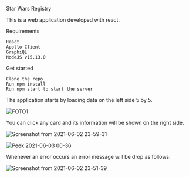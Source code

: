 Star Wars Registry

This is a web application developed with react.

Requirements

    React
    Apollo Client
    GraphiQL
    NodeJS v15.13.0

Get started

    Clone the repo
    Run npm install 
    Run npm start to start the server

The application starts by loading data on the left side 5 by 5. 

![FOTO1](https://user-images.githubusercontent.com/45051315/120588593-1025ff80-c3fd-11eb-98de-385c80c7de93.png)

You can click any card and its information will be shown on the right side.

![Screenshot from 2021-06-02 23-59-31](https://user-images.githubusercontent.com/45051315/120589556-a6a6f080-c3fe-11eb-92ed-708019ae2eaf.png)

![Peek 2021-06-03 00-36](https://user-images.githubusercontent.com/45051315/120592976-5d599f80-c404-11eb-825f-0e8e2c46a708.gif)

Whenever an error occurs an error message will be drop as follows:

![Screenshot from 2021-06-02 23-51-39](https://user-images.githubusercontent.com/45051315/120589355-562f9300-c3fe-11eb-9301-da8656fcf3a5.png)

